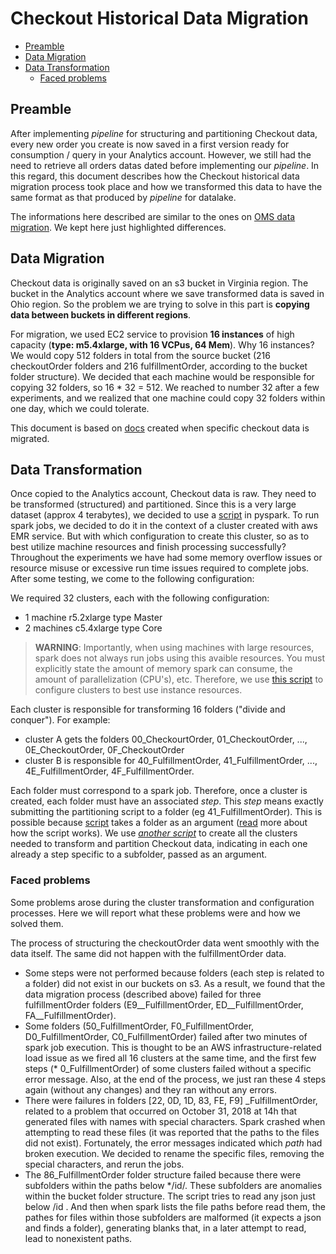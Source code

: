 # Checkout Historical Data Migration

- [Preamble](#Preamble)
- [Data Migration](#Data-Migration)
- [Data Transformation](#Data-Transformation)
    - [Faced problems](#Faced-problems)

## Preamble

After implementing _pipeline_ for structuring and partitioning Checkout data, every new order you create is now saved in a first version ready for consumption / query in your Analytics account. However, we still had the need to retrieve all orders datas dated before implementing our _pipeline_. In this regard, this document describes how the Checkout historical data migration process took place and how we transformed this data to have the same format as that produced by _pipeline_ for datalake.

The informations here described are similar to the ones on [OMS data migration](../oms/README.md). We kept here just highlighted differences.

## Data Migration

Checkout data is originally saved on an s3 bucket in Virginia region. The bucket in the Analytics account where we save transformed data is saved in Ohio region. So the problem we are trying to solve in this part is **copying data between buckets in different regions**.

For migration, we used EC2 service to provision **16 instances** of high capacity  (**type: m5.4xlarge, with 16 VCPus, 64 Mem**). Why 16 instances? We would copy 512 folders in total from the source bucket (216 checkoutOrder folders and 216 fulfillmentOrder, according to the bucket folder structure). We decided that each machine would be responsible for copying 32 folders, so 16 * 32 = 512. We reached to  number 32 after a few experiments, and we realized that one machine could copy 32 folders within one day, which we could tolerate.

This document is based on [docs](https://docs.google.com/document/d/1LFyubm8vLXcrdPxL09WxzKsvQ-HMmirGIqZBZazuCf0/edit#) created when specific checkout data is migrated.

## Data Transformation

Once copied to the Analytics account, Checkout data is raw. They need to be transformed (structured) and partitioned. Since this is a very large dataset (approx 4 terabytes), we decided to use a [script](https://github.com/vtex/datalake/tree/master/aws/EMR/partitioning_history_checkout_data) in pyspark.
To run spark jobs, we decided to do it in the context of a cluster created with aws EMR service. But with which configuration to create this cluster, so as to best utilize machine resources and finish processing successfully?
Throughout the experiments we have had some memory overflow issues or resource misuse or excessive run time issues required to complete jobs. After some testing, we come to the following configuration:

We required 32 clusters, each with the following configuration:
   - 1 machine r5.2xlarge type Master 
   - 2 machines c5.4xlarge type Core

> **WARNING**: Importantly, when using machines with large resources, spark does not always run jobs using this avaible resources. You must explicitly state the amount of memory spark can consume, the amount of parallelization (CPU's), etc. Therefore, we use [this script](https://github.com/vtex/datalake/blob/master/aws/EMR/partitioning_history_checkout_data/gen_config_cluster_spark.py) to configure clusters to best use instance resources.

Each cluster is responsible for transforming 16 folders ("divide and conquer"). For example:
- cluster A gets the folders 00_CheckourtOrder, 01_CheckoutOrder, ..., 0E_CheckoutOrder, 0F_CheckoutOrder
- cluster B is responsible for 40_FulfillmentOrder, 41_FulfillmentOrder, ..., 4E_FulfillmentOrder, 4F_FulfillmentOrder.

Each folder must correspond to a spark job. Therefore, once a cluster is created, each folder must have an associated _step_. This _step_ means exactly submitting the partitioning script to a folder (eg 41_FulfillmentOrder). This is possible because [script](https://github.com/vtex/datalake/tree/master/aws/EMR/partitioning_history_checkout_data) takes a folder as an argument ([read](https://github.com/vtex/datalake/tree/master/aws/EMR/partitioning_history_checkout_data) more about how the script works). We use _[another script](https://github.com/vtex/datalake/tree/master/scripts/checkout_partition_history)_ to create all the clusters needed to transform and partition Checkout data, indicating in each one already a step specific to a subfolder, passed as an argument.

### Faced problems 

Some problems arose during the cluster transformation and configuration processes. Here we will report what these problems were and how we solved them.

The process of structuring the checkoutOrder data went smoothly with the data itself. The same did not happen with the fulfillmentOrder data.
   - Some steps were not performed because folders (each step is related to a folder) did not exist in our buckets on s3. As a result, we found that the data migration process (described above) failed for three fulfillmentOrder folders (E9__FulfillmentOrder, ED__FulfillmentOrder, FA__FulfillmentOrder).
   - Some folders (50_FulfillmentOrder, F0_FulfillmentOrder, D0_FulfillmentOrder, C0_FulfillmentOrder) failed after two minutes of spark job execution. This is thought to be an AWS infrastructure-related load issue as we fired all 16 clusters at the same time, and the first few steps (* 0_FulfillmentOrder) of some clusters failed without a specific error message. Also, at the end of the process, we just ran these 4 steps again (without any changes) and they ran without any errors.
   - There were failures in folders [22, 0D, 1D, 83, FE, F9] _FulfillmentOrder, related to a problem that occurred on October 31, 2018 at 14h that generated files with names with special characters. Spark crashed when attempting to read these files (it was reported that the paths to the files did not exist). Fortunately, the error messages indicated which _path_ had broken execution. We decided to rename the specific files, removing the special characters, and rerun the jobs.
   - The 86_FulfillmentOrder folder structure failed because there were subfolders within the paths below */id/. These subfolders are anomalies within the bucket folder structure. The script tries to read any json just below /id . And then when spark lists the file paths before  read them, the pathes for files within those subfolders are malformed (it expects a json and finds a folder), generating blanks that, in a later attempt to read, lead to nonexistent paths.
